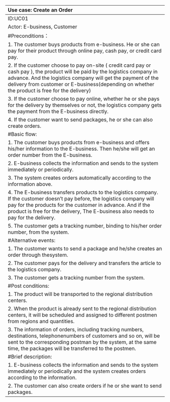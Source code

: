 | Use case: Create an Order                |
| :--------------------------------------- |
| ID:UC01                                  |
| Actor: E-business, Customer              |
| #Preconditions：                          |
| 1. The customer buys products from e-business. He or she can pay for their product through online pay, cash pay, or credit card pay. |
| 2. If the customer choose to pay on-site ( credit card pay or cash pay ), the product will be paid by the logistics company in advance. And the logistics company will get the payment of the delivery from customer or E-business(depending on whether the product is free for the delivery) |
| 3. If the customer choose to pay online, whether he or she pays for the delivery by themselves or not, the logistics company gets the payment from the E-business directly. |
| 4. If the customer want to send packages, he or she can also create orders. |
| #Basic flow:                             |
| 1. The customer buys products from e-business and offers his/her information to the E-business. Then he/she will get an order number from the E-business. |
| 2. E-business collects the information and sends to the system immediately or periodically. |
| 3. The system creates orders automatically according to the information above. |
| 4. The E-business transfers products to the logistics company. If the customer doesn’t pay before, the logistics company will pay for the products for the customer in advance. And if the product is free for the delivery, The E-business also needs to pay for the delivery. |
| 5. The customer gets a tracking number, binding to his/her order number, from the system. |
| #Alternative events:                     |
| 1. The customer wants to send a package and he/she creates an order through thesystem. |
| 2. The customer pays for the delivery and transfers the article to the logistics company. |
| 3. The customer gets a tracking number from the system. |
| #Post conditions:                        |
| 1. The product will be transported to the regional distribution centers. |
| 2. When the product is already sent to the regional distribution centers,  it will be scheduled and assigned to different postmen from regions and quantities. |
| 3. The information of orders, including tracking numbers, destinations, telephonenumbers of customers and so on, will be sent to the corresponding postman by the  system, at the same time, the packages will be transferred to the postmen. |
| #Brief description:                      |
| 1. E-business collects the information and sends to the system immediately or periodically and the system creates orders according to the information. |
| 2. The customer can also create orders if he or she want to send packages. |

